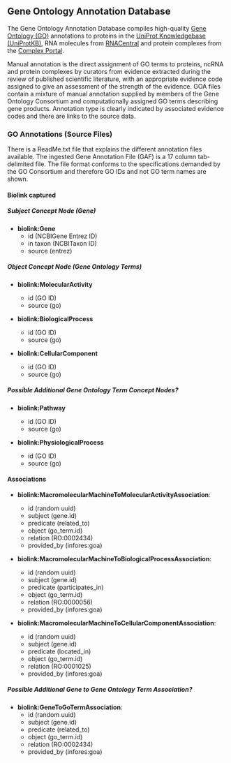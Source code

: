 ## Gene Ontology Annotation Database

The Gene Ontology Annotation Database compiles high-quality [Gene Ontology (GO)](http://www.geneontology.org/) annotations to proteins in the [UniProt Knowledgebase (UniProtKB)](https://www.uniprot.org/), RNA molecules from [RNACentral](http://rnacentral.org/) and protein complexes from the [Complex Portal](https://www.ebi.ac.uk/complexportal/home).

Manual annotation is the direct assignment of GO terms to proteins, ncRNA and protein complexes by curators from evidence extracted during the review of published scientific literature, with an appropriate evidence code assigned to give an assessment of the strength of the evidence.  GOA files contain a mixture of manual annotation supplied by members of the Gene Ontology Consortium and computationally assigned GO terms describing gene products. Annotation type is clearly indicated by associated evidence codes and there are links to the source data.

### GO Annotations (Source Files)

There is a ReadMe.txt file that explains the different annotation files available.  The ingested Gene Annotation File (GAF) is a 17 column tab-delimited file. The file format conforms to the specifications demanded by the GO Consortium and therefore GO IDs and not GO term names are shown.

#### Biolink captured

##### Subject Concept Node (Gene)

* **biolink:Gene**
  * id (NCBIGene Entrez ID)
  * in taxon (NCBITaxon ID)
  * source (entrez)

##### Object Concept Node (Gene Ontology Terms)

* **biolink:MolecularActivity**
  * id (GO ID)
  * source (go)

* **biolink:BiologicalProcess**
  * id (GO ID)
  * source (go)

* **biolink:CellularComponent**
  * id (GO ID)
  * source (go)

##### Possible Additional Gene Ontology Term Concept Nodes?

* **biolink:Pathway**
  * id (GO ID)
  * source (go)

* **biolink:PhysiologicalProcess**
  * id (GO ID)
  * source (go)

#### Associations

* **biolink:MacromolecularMachineToMolecularActivityAssociation**:
    * id (random uuid)
    * subject (gene.id)
    * predicate (related_to)
    * object (go_term.id)
    * relation (RO:0002434)
    * provided_by (infores:goa)
    
* **biolink:MacromolecularMachineToBiologicalProcessAssociation**:
    * id (random uuid)
    * subject (gene.id)
    * predicate (participates_in)
    * object (go_term.id)
    * relation (RO:0000056)
    * provided_by (infores:goa)

* **biolink:MacromolecularMachineToCellularComponentAssociation**:
    * id (random uuid)
    * subject (gene.id)
    * predicate (located_in)
    * object (go_term.id)
    * relation (RO:0001025)
    * provided_by (infores:goa)

##### Possible Additional Gene to Gene Ontology Term Association?

* **biolink:GeneToGoTermAssociation**:
    * id (random uuid)
    * subject (gene.id)
    * predicate (related_to)
    * object (go_term.id)
    * relation (RO:0002434)
    * provided_by (infores:goa)
